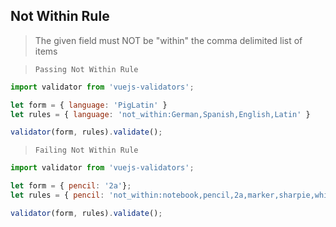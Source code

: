 ## Not Within Rule

> The given field must NOT be "within" the comma delimited list of items

> `Passing Not Within Rule`
```js bash
import validator from 'vuejs-validators';

let form = { language: 'PigLatin' }
let rules = { language: 'not_within:German,Spanish,English,Latin' }

validator(form, rules).validate();
```

> `Failing Not Within Rule`
```js
import validator from 'vuejs-validators';

let form = { pencil: '2a'};
let rules = { pencil: 'not_within:notebook,pencil,2a,marker,sharpie,whiteboard' };

validator(form, rules).validate();
```


